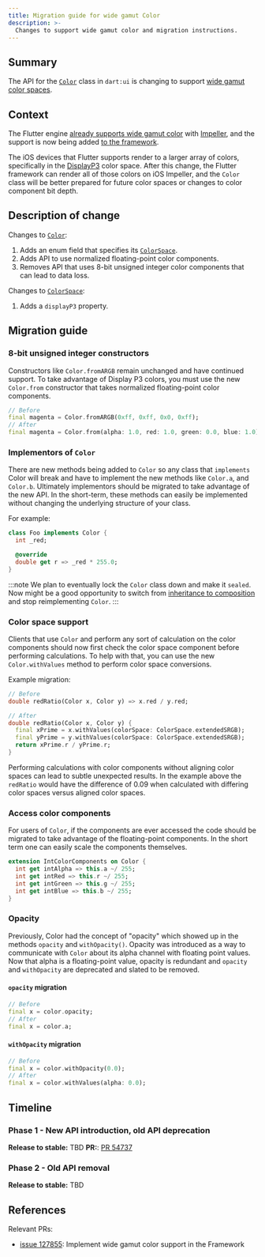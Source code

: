 ```yaml
---
title: Migration guide for wide gamut Color
description: >-
  Changes to support wide gamut color and migration instructions.
---
```


## Summary

The API for the [`Color`][] class in `dart:ui` is changing to support [wide
gamut color spaces][].

## Context

The Flutter engine [already supports wide gamut color][] with [Impeller][], and
the support is now being added [to the framework][].

The iOS devices that Flutter supports render to a larger array of colors,
specifically in the [DisplayP3][] color space. After this change, the Flutter
framework can render all of those colors on iOS Impeller, and the `Color` class
will be better prepared for future color spaces or changes to
color component bit depth.

## Description of change

Changes to [`Color`][]:

 1. Adds an enum field that specifies its [`ColorSpace`][].
 1. Adds API to use normalized floating-point color components.
 1. Removes API that uses 8-bit unsigned integer color components that can lead
    to data loss.

Changes to [`ColorSpace`][]:

 1. Adds a `displayP3` property.

## Migration guide

### 8-bit unsigned integer constructors

Constructors like `Color.fromARGB` remain unchanged and have continued
support. To take advantage of Display P3 colors, you must
use the new `Color.from` constructor that takes normalized floating-point
color components.

```dart
// Before
final magenta = Color.fromARGB(0xff, 0xff, 0x0, 0xff);
// After
final magenta = Color.from(alpha: 1.0, red: 1.0, green: 0.0, blue: 1.0)
```

### Implementors of `Color`

There are new methods being added to `Color` so any class that `implements`
Color will break and have to implement the new methods like `Color.a`, and
`Color.b`. Ultimately implementors should be migrated to take advantage of the
new API. In the short-term, these methods can easily be implemented without
changing the underlying structure of your class.

For example:

```dart
class Foo implements Color {
  int _red;

  @override
  double get r => _red * 255.0;
}
```

:::note
We plan to eventually lock the `Color` class down and make it `sealed`. Now
might be a good opportunity to switch from [inheritance to composition][] and
stop reimplementing `Color`.
:::

### Color space support

Clients that use `Color` and perform any sort of calculation on the color
components should now first check the color space component before performing
calculations. To help with that, you can use the new `Color.withValues` method
to perform color space conversions.

Example migration:

```dart
// Before
double redRatio(Color x, Color y) => x.red / y.red;

// After
double redRatio(Color x, Color y) {
  final xPrime = x.withValues(colorSpace: ColorSpace.extendedSRGB);
  final yPrime = y.withValues(colorSpace: ColorSpace.extendedSRGB);
  return xPrime.r / yPrime.r;
}
```

Performing calculations with color components without aligning color spaces can
lead to subtle unexpected results. In the example above the `redRatio` would
have the difference of 0.09 when calculated with differing color spaces versus
aligned color spaces.

### Access color components

For users of `Color`, if the components are ever accessed the code should be
migrated to take advantage of the floating-point components. In the short term
one can easily scale the components themselves.

```dart
extension IntColorComponents on Color {
  int get intAlpha => this.a ~/ 255;
  int get intRed => this.r ~/ 255;
  int get intGreen => this.g ~/ 255;
  int get intBlue => this.b ~/ 255;
}
```

### Opacity

Previously, Color had the concept of "opacity" which showed up in the methods
`opacity` and `withOpacity()`. Opacity was introduced as a way to communicate
with `Color` about its alpha channel with floating point values. Now that alpha
is a floating-point value, opacity is redundant and `opacity` and `withOpacity`
are deprecated and slated to be removed.

#### `opacity` migration

```dart
// Before
final x = color.opacity;
// After
final x = color.a;
```

#### `withOpacity` migration

```dart
// Before
final x = color.withOpacity(0.0);
// After
final x = color.withValues(alpha: 0.0);
```

## Timeline

### Phase 1 - New API introduction, old API deprecation

**Release to stable:** TBD
**PR:**: [PR 54737][]

### Phase 2 - Old API removal

**Release to stable:** TBD

## References

Relevant PRs:

* [issue 127855][]: Implement wide gamut color support in the Framework

[`Color`]: {{site.api}}/flutter/dart-ui/Color-class.html
[already supports wide gamut color]: {{site.repo.flutter}}/issues/55092
[to the framework]: {{site.repo.flutter}}/issues/127855
[issue 127855]: {{site.repo.flutter}}/issues/127855
[`ColorSpace`]: {{site.api}}/flutter/dart-ui/ColorSpace.html
[PR 54737]: {{site.repo.engine}}/pull/54737
[DisplayP3]: https://en.wikipedia.org/wiki/DCI-P3
[Impeller]: {{site.api}}/perf/impeller
[wide gamut color spaces]: https://en.wikipedia.org/wiki/RGB_color_spaces
[inheritance to composition]: https://en.wikipedia.org/wiki/Composition_over_inheritance
